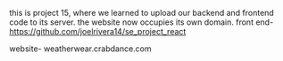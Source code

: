 this is project 15, where we learned to upload our backend and frontend code to its server. the website now occupies its own domain.
front end- https://github.com/joelrivera14/se_project_react

website- weatherwear.crabdance.com
